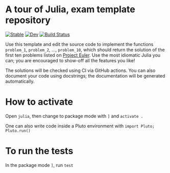 # A tour of Julia, exam template repository

[![Stable](https://img.shields.io/badge/docs-stable-blue.svg)](https://stefanocampanella.github.io/TourOfJuliaExamTemplate.jl/stable/)
[![Dev](https://img.shields.io/badge/docs-dev-blue.svg)](https://stefanocampanella.github.io/TourOfJuliaExamTemplate.jl/dev/)
[![Build Status](https://github.com/fspacheco/TourOfJuliaExercises/actions/workflows/CI.yml/badge.svg?branch=main)](https://github.com/fspacheco/TourOfJuliaExercises/actions/workflows/CI.yml?query=branch%3Amain)

Use this template and edit the source code to implement the functions `problem_1`, `problem_2`, ..., `problem_10`, which should return the solution of the first ten problems listed on [Project Euler](https://projecteuler.net). Use the most idiomatic Julia you can; you are encouraged to show-off all the features you like!

The solutions will be checked using CI via GitHub actions. You can also document your code using docstrings; the documentation will be generated automatically.

# How to activate

Open `julia`, then change to package mode with `]` and `activate .`

One can also write code inside a Pluto environment with `import Pluto; Pluto.run()`

# To run the tests

In the package mode `]`, run `test`
